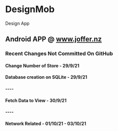 # DesignMob
Design App

## Android APP @ www.joffer.nz

### Recent Changes Not Committed On GitHub

#### Change Number of Store - 29/9/21
#### Database creation on SQLite - 29/9/21
#### ----
#### Fetch Data to View - 30/9/21
#### ----
#### Network Related - 01/10/21 - 03/10/21
